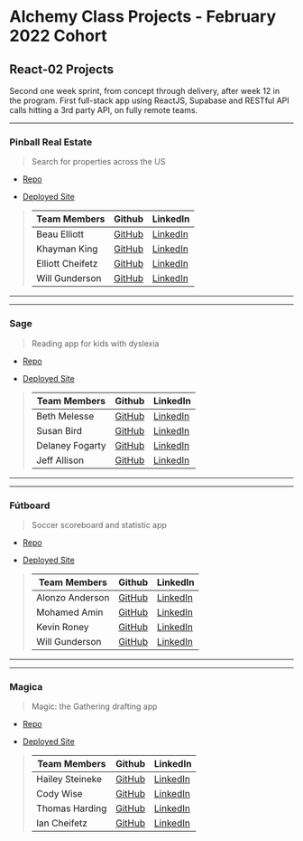 

# Alchemy Class Projects - February 2022 Cohort

## React-02 Projects

Second one week sprint, from concept through delivery, after week 12 in the program.  First full-stack app using ReactJS, Supabase and RESTful API calls hitting a 3rd party API, on fully remote teams.
___

### Pinball Real Estate

> Search for properties across the US

* [Repo](https://github.com/PinballRealEstate/PinballRealEstate)

* [Deployed Site](https://animated-daffodil-e52636.netlify.app/)

>| Team Members  | Github  | LinkedIn  |
>|---|---|---|
>| Beau Elliott | [GitHub](https://github.com/belliott15) | [LinkedIn](https://www.linkedin.com/in/beau-elliott15/) |
>| Khayman King | [GitHub](https://github.com/KhaymanaKing) | [LinkedIn](https://www.linkedin.com/in/khaymanaking) |
>| Elliott Cheifetz | [GitHub](https://github.com/ElliottProductions) | [LinkedIn](https://www.linkedin.com/in/elliott-cheifetz/) |
>| Will Gunderson | [GitHub](https://github.com/willgundy) | [LinkedIn](https://www.linkedin.com/in/will-gunderson/) |

___
___

### Sage

> Reading app for kids with dyslexia

* [Repo](https://github.com/delaneyfogarty/Reading-App)

* [Deployed Site](https://tourmaline-meringue-2b9aba.netlify.app/)

>| Team Members  | Github  | LinkedIn  |
>|---|---|---|
>| Beth Melesse | [GitHub](https://github.com/bethmelmtv) | [LinkedIn](https://www.linkedin.com/in/bethmel/) |
>| Susan Bird | [GitHub](https://github.com/SusanBird) | [LinkedIn](https://www.linkedin.com/in/susanbird391/) |
>| Delaney Fogarty | [GitHub](https://github.com/delaneyfogarty) | [LinkedIn](https://www.linkedin.com/in/delaney-fogarty/) |
>| Jeff Allison | [GitHub](https://github.com/JeffreyAllison) | [LinkedIn](https://www.linkedin.com/in/jeffrey-m-allison/) |

___
___

### Fútboard

> Soccer scoreboard and statistic app

* [Repo](https://github.com/Futboard-App/futboard)

* [Deployed Site](https://musical-faloodeh-539a13.netlify.app/)

>| Team Members  | Github  | LinkedIn  |
>|---|---|---|
>| Alonzo Anderson | [GitHub](https://github.com/Anddy123) | [LinkedIn](https://www.linkedin.com/in/alonzo-anderson-8a6a27172/) |
>| Mohamed Amin | [GitHub](https://github.com/taha-amin) | [LinkedIn](https://www.linkedin.com/in/mohaamin/) |
>| Kevin Roney | [GitHub](https://github.com/Kevin-Roney) | [LinkedIn](https://www.linkedin.com/in/kevin-roney/) |
>| Will Gunderson | [GitHub](https://github.com/willgundy) | [LinkedIn](https://www.linkedin.com/in/will-gunderson/) |

___
___

### Magica

> Magic: the Gathering drafting app

* [Repo](https://github.com/Magica-Drafter/Magica)

* [Deployed Site](https://endearing-paletas-f049d6.netlify.app/)

>| Team Members  | Github  | LinkedIn  |
>|---|---|---|
>| Hailey Steineke | [GitHub](https://github.com/hdsteineke) | [LinkedIn](https://www.linkedin.com/in/haileysteineke/) |
>| Cody Wise | [GitHub](https://github.com/Cody-Wise) | [LinkedIn](https://www.linkedin.com/in/codyawise/) |
>| Thomas Harding | [GitHub](https://github.com/ThomHarding) | [LinkedIn](https://www.linkedin.com/in/thomas-s-harding/) |
>| Ian Cheifetz | [GitHub](https://github.com/russokai) | [LinkedIn](https://www.linkedin.com/in/iancheifetz/) |
